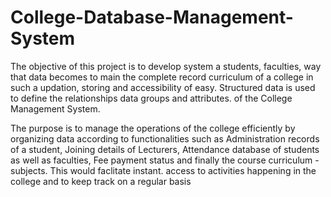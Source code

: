 # College-Database-Management-System

The objective of this project is to develop system a students, faculties, way that data becomes to main the complete record curriculum of a college in such a updation, storing and accessibility of easy. Structured data is used to define the relationships data groups and attributes. of the College Management System.

The purpose is to manage the operations of the college efficiently by organizing data according to functionalities such as Administration records of a student, Joining details of Lecturers, Attendance database of students as well as faculties, Fee payment status and finally the course curriculum - subjects. This would faclitate instant. access to activities happening in the college and to keep track on a regular basis

